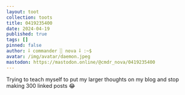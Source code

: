 ```yaml
---
layout: toot
collection: toots
title: 0419235400
date: 2024-04-19
published: true
tags: []
pinned: false
author: ⸸ commander ░ nova ⸸ :~$
avatar: /img/avatar/daemon.jpeg
mastodon: https://mastodon.online/@cmdr_nova/0419235400
---
```


Trying to teach myself to put my larger thoughts on my blog and stop making 300 linked posts 😂
